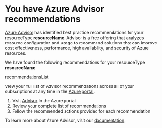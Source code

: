 <properties
	pageTitle="Achieve More Pilot Advisor recommendations"
	description="Advisor recommendations are available"
	infoBubbleText="You have Azure Advisor recommendations available"
	service="microsoft.advisor"
	resource="recommendations"
	authors="kasparks"
	displayOrder=""
	articleId="advisor-recommendations"
	diagnosticScenario="advisor-recommendations"
	selfHelpType="Diagnostics"
supportTopicIds="32411835,32411844,32411877,32411817,32411885,32411841,32411816,32411839,32411845,32570117,32602159,32411809,32411812,32513964,32518038,32604406,32565494,32565835,32508616,32411875,32539972,32539973,32573480,32570109,32565495,32602153,32411854,32570115,32570108,32602152,32518039,32589415,32449676,32591160,32411819"
	resourceTags=""
	productPesIds="14749,16470,15571,16035"
	cloudEnvironments="public"
/>
# You have Azure Advisor recommendations

[Azure Advisor](https://docs.microsoft.com/azure/advisor/advisor-overview) has identified best practice recommendations for your <!--$resourceType-->resourceType<!--/$resourceType--> **<!--$resourceName-->resourceName<!--/$resourceName-->**. Advisor is a free offering that analyzes resource configuration and usage to recommend solutions that can improve cost effectiveness, performance, high availability, and security of Azure resources.

We have found the following recommendations for your <!--$resourceType-->resourceType<!--/$resourceType--> **<!--$resourceName-->resourceName<!--/$resourceName-->**

<!--$recommendationsList-->recommendationsList<!--/$recommendationsList-->

View your full list of Advisor recommendations across all of your subscriptions at any time in the [Azure portal](https://aka.ms/advisor_azuresupportcenter). 

1. Visit [Advisor](https://aka.ms/advisor_azuresupportcenter) in the Azure portal
2. Review your complete list of recommendations
3. Follow the recommended actions provided for each recommendation

To learn more about Azure Advisor, visit our [documentation](https://docs.microsoft.com/azure/advisor/advisor-overview). 
